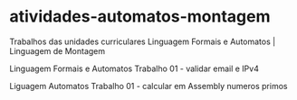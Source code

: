# atividades-automatos-montagem
Trabalhos das unidades curriculares Linguagem Formais e Automatos | Linguagem de Montagem

Linguagem Formais e Automatos 
  Trabalho 01 - validar email e IPv4
 
 Liguagem Automatos 
  Trabalho 01 - calcular em Assembly numeros primos 
